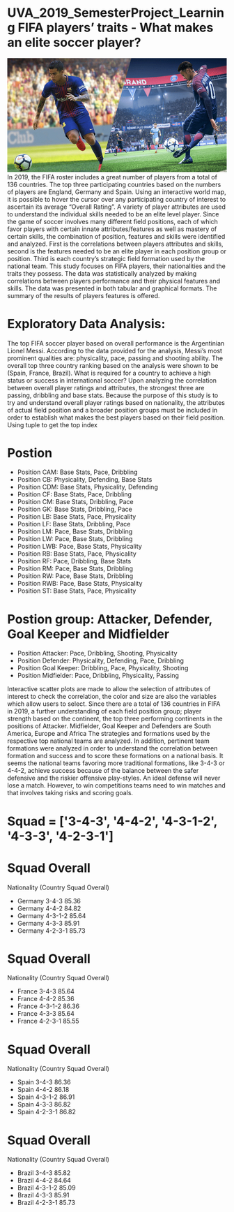 # UVA_2019_SemesterProject_Learning FIFA players’ traits - What makes an elite soccer player?
![alt text](https://github.com/gladieschanggoodluck/UVA_2019_SemesterProject_Learning/blob/Photos/1122PHOTO.png)
In 2019, the FIFA roster includes a great number of players from a total of 136 countries. The top three participating countries based on the numbers of players are England, Germany and Spain. Using an interactive world map, it is possible to hover the cursor over any participating country of interest to ascertain its average “Overall Rating”. 
A variety of player attributes are used to understand the individual skills needed to be an elite level player. Since the game of soccer involves many different field positions, each of which favor players with certain innate attributes/features as well as mastery of certain skills, the combination of position, features and skills were identified and analyzed. First is the correlations between players attributes and skills, second is the features needed to be an elite player in each position group or position. Third is each country’s strategic field formation used by the national team.
This study focuses on FIFA players, their nationalities and the traits they possess. The data was statistically analyzed by making correlations between players performance and their physical features and skills. The data was presented in both tabular and graphical formats. The summary of the results of players features is offered.
# Exploratory Data Analysis: 
The top FIFA soccer player based on overall performance is the Argentinian Lionel Messi. According to the data provided for the analysis, Messi’s most prominent qualities are: physicality, pace, passing and shooting ability.
The overall top three country ranking based on the analysis were shown to be (Spain, France, Brazil). What is required for a country to achieve a high status or success in international soccer? Upon analyzing the correlation between overall player ratings and attributes, the strongest three are passing, dribbling and base stats. Because the purpose of this study is to try and understand overall player ratings based on nationality, the attributes of actual field position and a broader position groups must be included in order to establish what makes the best players based on their field position.
Using tuple to get the top index 
# Postion 
* Position CAM: Base Stats, Pace, Dribbling
* Position CB: Physicality, Defending, Base Stats
* Position CDM: Base Stats, Physicality, Defending
* Position CF: Base Stats, Pace, Dribbling
* Position CM: Base Stats, Dribbling, Pace
* Position GK: Base Stats, Dribbling, Pace
* Position LB: Base Stats, Pace, Physicality
* Position LF: Base Stats, Dribbling, Pace
* Position LM: Pace, Base Stats, Dribbling
* Position LW: Pace, Base Stats, Dribbling
* Position LWB: Pace, Base Stats, Physicality
* Position RB: Base Stats, Pace, Physicality
* Position RF: Pace, Dribbling, Base Stats
* Position RM: Pace, Base Stats, Dribbling
* Position RW: Pace, Base Stats, Dribbling
* Position RWB: Pace, Base Stats, Physicality
* Position ST: Base Stats, Pace, Physicality

# Postion group: Attacker, Defender, Goal Keeper and Midfielder
* Position Attacker: Pace, Dribbling, Shooting, Physicality
* Position Defender: Physicality, Defending, Pace, Dribbling
* Position Goal Keeper: Dribbling, Pace, Physicality, Shooting
* Position Midfielder: Pace, Dribbling, Physicality, Passing

Interactive scatter plots are made to allow the selection of attributes of interest to check the correlation, the color and size are also the variables which allow users to select. 
Since there are a total of 136 countries in FIFA in 2019, a further understanding of each field position group; player strength based on the continent, the top three performing continents in the positions of Attacker. Midfielder, Goal Keeper and Defenders are South America, Europe and Africa
The strategies and formations used by the respective top national teams are analyzed. In addition, pertinent team formations were analyzed in order to understand the correlation between formation and success and to score these formations on a national basis. 
It seems the national teams favoring more traditional formations, like 3-4-3 or 4-4-2, achieve success because of the balance between the safer defensive and the riskier offensive play-styles. An ideal defense will never lose a match. However, to win competitions teams need to win matches and that involves taking risks and scoring goals. 
# Squad = ['3-4-3', '4-4-2', '4-3-1-2', '4-3-3', '4-2-3-1']
# Squad Overall
Nationality (Country Squad Overall)
* Germany 3-4-3 85.36
* Germany 4-4-2 84.82
* Germany 4-3-1-2 85.64
* Germany 4-3-3 85.91
* Germany 4-2-3-1 85.73

# Squad Overall
Nationality (Country Squad Overall)
* France 3-4-3 85.64
* France 4-4-2 85.36
* France 4-3-1-2 86.36
* France 4-3-3 85.64
* France 4-2-3-1 85.55
# Squad Overall
Nationality (Country Squad Overall)
* Spain 3-4-3 86.36
* Spain 4-4-2 86.18
* Spain 4-3-1-2 86.91
* Spain 4-3-3 86.82
* Spain 4-2-3-1 86.82
# Squad Overall
Nationality (Country Squad Overall)
* Brazil 3-4-3 85.82
* Brazil 4-4-2 84.64
* Brazil 4-3-1-2 85.09
* Brazil 4-3-3 85.91
* Brazil 4-2-3-1 85.73

 
